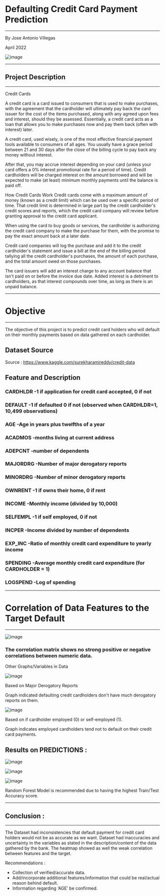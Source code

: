 # Defaulting Credit Card Payment Prediction

________________________________________________________
By Jose Antonio Villegas

April 2022

![image](https://user-images.githubusercontent.com/95902075/162502681-9c2ef8f1-219b-4e7b-896d-ef6a527578e0.png)


--------------------------------------
## Project Description
--------------------------------------

Credit Cards


A credit card is a card issued to consumers that is used to make purchases, with the agreement that the cardholder will ultimately pay back the card issuer for the cost of the items purchased, along with any agreed upon fees and interest, should they be assessed. Essentially, a credit card acts as a loan that allows you to make purchases now and pay them back (often with interest) later.

A credit card, used wisely, is one of the most effective financial payment tools available to consumers of all ages. You usually have a grace period between 21 and 30 days after the close of the billing cycle to pay back any money without interest.

After that, you may accrue interest depending on your card (unless your card offers a 0% interest promotional rate for a period of time). Credit cardholders will be charged interest on the amount borrowed and will be expected to make (at least) minimum monthly payments until the balance is paid off.

How Credit Cards Work
Credit cards come with a maximum amount of money (known as a credit limit) which can be used over a specific period of time. That credit limit is determined in large part by the credit cardholder's credit scores and reports, which the credit card company will review before granting approval to the credit card applicant.

When using the card to buy goods or services, the cardholder is authorizing the credit card company to make the purchase for them, with the promise to pay the exact amount back at a later date.

Credit card companies will log the purchase and add it to the credit cardholder's statement and issue a bill at the end of the billing period tallying all the credit cardholder's purchases, the amount of each purchase, and the total amount owed on those purchases.

The card issuers will add an interest charge to any account balance that isn't paid on or before the invoice due date. Added interest is a detriment to cardholders, as that interest compounds over time, as long as there is an unpaid balance.


---------------------------------------
# Objective
_____________________________

  The objective of this project is to predict credit card holders who will default on their monthly payments based on data gathered on each cardholder. 

  
## Dataset Source

Source : https://www.kaggle.com/surekharamireddy/credit-data



## Feature and Description

### CARDHLDR      -1 if application for credit card accepted, 0 if not 
### DEFAULT       -1 if defaulted 0 if not (observed when CARDHLDR=1, 10,499 observations)
### AGE           -Age in years plus twelfths of a year
### ACADMOS       -months living at current address
### ADEPCNT       -number of dependents
### MAJORDRG      -Number of major derogatory reports
### MINORDRG      -Number of minor derogatory reports
### OWNRENT       -1 if owns their home, 0 if rent
### INCOME        -Monthly income (divided by 10,000)
### SELFEMPL      -1 if self employed, 0 if not
### INCPER        -Income divided by number of dependents
### EXP_INC       -Ratio of monthly credit card expenditure to yearly income
### SPENDING      -Average monthly credit card expenditure (for CARDHOLDER = 1)
### LOGSPEND      -Log of spending


__________________________________________________________

# Correlation of Data Features to the Target Default

____________________________________________________________


![image](https://user-images.githubusercontent.com/95902075/162658858-feab66d8-45d9-467a-9ff9-ab24495c624a.png)


### The correlation matrix shows no strong positive or negative correlations between numeric data.


Other Graphs/Variables in Data


![image](https://user-images.githubusercontent.com/95902075/163060012-56c4c497-50e4-4d8e-9486-bce05846a31b.png)

Based on Major Derogatory Reports 

Graph indicated defaulting credit cardholders don't have much derogatory reports on them.


![image](https://user-images.githubusercontent.com/95902075/163060299-c34087fa-e108-42d7-b20e-882635c15a5b.png)


Based on if cardholder employed (0) or self-employed (1).

Graph indicates employed cardholders tend not to default on their credit card payments.


## Results on PREDICTIONS : 

![image](https://user-images.githubusercontent.com/95902075/163064094-766b10bb-a792-41cb-ba44-a61f1204b6c3.png)


![image](https://user-images.githubusercontent.com/95902075/163064119-861f2316-cb5f-4045-abc6-c677b8d39c8f.png)


![image](https://user-images.githubusercontent.com/95902075/163064149-619d8a96-0505-4c32-8784-221253aec7c8.png)


Random Forest Model is recommended due to having the highest Train/Test Accuracy score.

____________________________
## Conclusion : 
______________________________

The Dataset had inconsistencies that default payment for credit card holders would not be as accurate as we want. Dataset had inaccuracies and uncertainty in the variables  as stated in the description/content  of the data gathered by the bank. The heatmap showed as well the weak correlation between features and the target. 
 
Recommendations : 
  - Collection of verified/accurate data.
  - Add/incorporate additional features/information that could be real/actual reason behind default. 
  - Information regarding ‘AGE’ be confirmed.
